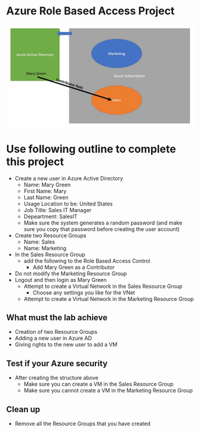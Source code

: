 <!--
    <details><summary>Click for hint</summary><Strong> 

    ``` 
    HINT
    ```
    </Strong></details> 
    <details><summary>Click to see the answer</summary><Strong> 
    
    ```
    ANSWER
    ```
    </Strong></details> 
-->
# Azure Role Based Access Project

![AzureInfrstructure](../Pics/AzureProject2.jpg)

# Use following outline to complete this project

- Create a new user in Azure Active Directory
  - Name: Mary Green
  - First Name: Mary 
  - Last Name: Green
  - Usage Location to be: United States
  - Job Title: Sales IT Manager
  - Depeartment: SalesIT
  - Make sure the system generates a random password (and make sure you copy that password before creating the user account)
- Create two Resource Groups
  - Name: Sales
  - Name: Marketing
- In the Sales Resource Group
  - add the following to the Role Based Access Control
    - Add Mary Green as a Contributor 
- Do not modify the Marketing Resource Group 
- Logout and then login as Mary Green
  - Attempt to create a Virtual Network in the Sales Resource Group 
    - Choose any settings you like for the VNet
  - Attempt to create a Virtual Network in the Marketing Resource Group

## What must the lab achieve

- Creation of two Resource Groups
- Adding a new user in Azure AD
- Giving rights to the new user to add a VM  

## Test if your Azure security

- After creating the structure above
  - Make sure you can create a VM in the Sales Resource Group
  - Make sure you cannot create a VM in the Marketing Resource Group

## Clean up 
- Remove all the Resource Groups that you have created 
   
